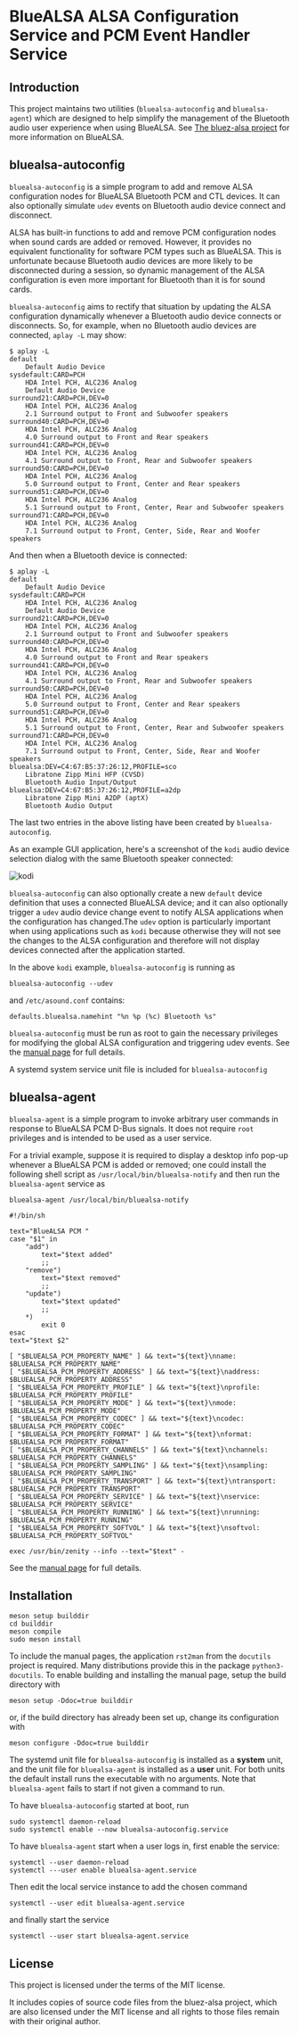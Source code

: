 # BlueALSA ALSA Configuration Service and PCM Event Handler Service

## Introduction

This project maintains two utilities (`bluealsa-autoconfig` and
`bluealsa-agent`) which are designed to help simplify the management of the
Bluetooth audio user experience when using BlueALSA. See
[The bluez-alsa project](https://github.com/arkq/bluez-alsa) for more
information on BlueALSA.

## bluealsa-autoconfig

`bluealsa-autoconfig` is a simple program to add and remove ALSA configuration
nodes for BlueALSA Bluetooth PCM and CTL devices. It can also optionally
simulate `udev` events on Bluetooth audio device connect and disconnect.

ALSA has built-in functions to add and remove PCM configuration nodes when
sound cards are added or removed. However, it provides no equivalent
functionality for software PCM types such as BlueALSA. This is unfortunate
because Bluetooth audio devices are more likely to be disconnected during a
session, so dynamic management of the ALSA configuration is even more important
for Bluetooth than it is for sound cards.

`bluealsa-autoconfig` aims to rectify that situation by updating the ALSA
configuration dynamically whenever a Bluetooth audio device connects or
disconnects. So, for example, when no Bluetooth audio devices are connected,
`aplay -L` may show:
```
$ aplay -L
default
    Default Audio Device
sysdefault:CARD=PCH
    HDA Intel PCH, ALC236 Analog
    Default Audio Device
surround21:CARD=PCH,DEV=0
    HDA Intel PCH, ALC236 Analog
    2.1 Surround output to Front and Subwoofer speakers
surround40:CARD=PCH,DEV=0
    HDA Intel PCH, ALC236 Analog
    4.0 Surround output to Front and Rear speakers
surround41:CARD=PCH,DEV=0
    HDA Intel PCH, ALC236 Analog
    4.1 Surround output to Front, Rear and Subwoofer speakers
surround50:CARD=PCH,DEV=0
    HDA Intel PCH, ALC236 Analog
    5.0 Surround output to Front, Center and Rear speakers
surround51:CARD=PCH,DEV=0
    HDA Intel PCH, ALC236 Analog
    5.1 Surround output to Front, Center, Rear and Subwoofer speakers
surround71:CARD=PCH,DEV=0
    HDA Intel PCH, ALC236 Analog
    7.1 Surround output to Front, Center, Side, Rear and Woofer speakers
```
And then when a Bluetooth device is connected:
```
$ aplay -L
default
    Default Audio Device
sysdefault:CARD=PCH
    HDA Intel PCH, ALC236 Analog
    Default Audio Device
surround21:CARD=PCH,DEV=0
    HDA Intel PCH, ALC236 Analog
    2.1 Surround output to Front and Subwoofer speakers
surround40:CARD=PCH,DEV=0
    HDA Intel PCH, ALC236 Analog
    4.0 Surround output to Front and Rear speakers
surround41:CARD=PCH,DEV=0
    HDA Intel PCH, ALC236 Analog
    4.1 Surround output to Front, Rear and Subwoofer speakers
surround50:CARD=PCH,DEV=0
    HDA Intel PCH, ALC236 Analog
    5.0 Surround output to Front, Center and Rear speakers
surround51:CARD=PCH,DEV=0
    HDA Intel PCH, ALC236 Analog
    5.1 Surround output to Front, Center, Rear and Subwoofer speakers
surround71:CARD=PCH,DEV=0
    HDA Intel PCH, ALC236 Analog
    7.1 Surround output to Front, Center, Side, Rear and Woofer speakers
bluealsa:DEV=C4:67:B5:37:26:12,PROFILE=sco
    Libratone Zipp Mini HFP (CVSD)
    Bluetooth Audio Input/Output
bluealsa:DEV=C4:67:B5:37:26:12,PROFILE=a2dp
    Libratone Zipp Mini A2DP (aptX)
    Bluetooth Audio Output
```

The last two entries in the above listing have been created by
`bluealsa-autoconfig`.

As an example GUI application, here's a screenshot of the `kodi` audio device
selection dialog with the same Bluetooth speaker connected:

![kodi](https://github.com/borine/bluealsa-autoconfig/assets/32966433/83dda446-6c56-4e01-b61a-d158f386a645)

`bluealsa-autoconfig` can also optionally create a new `default` device
definition that uses a connected BlueALSA device; and it can also optionally
trigger a `udev` audio device change event to notify ALSA applications when
the configuration has changed.The `udev` option is particularly important when
using applications such as `kodi` because otherwise they will not see the
changes to the ALSA configuration and therefore will not display devices
connected after the application started.

In the above `kodi` example, `bluealsa-autoconfig` is running as
```
bluealsa-autoconfig --udev
```
and `/etc/asound.conf` contains:
```
defaults.bluealsa.namehint "%n %p (%c) Bluetooth %s"
```

`bluealsa-autoconfig` must be run as root to gain the necessary privileges
for modifying the global ALSA configuration and triggering udev events. See
the [manual page](./bluealsa-autoconfig.8.rst.in) for full details.

A systemd system service unit file is included for `bluealsa-autoconfig`

## bluealsa-agent

`bluealsa-agent` is a simple program to invoke arbitrary user commands in
response to BlueALSA PCM D-Bus signals. It does not require `root` privileges
and is intended to be used as a user service.

For a trivial example, suppose it is required to display a desktop info pop-up
whenever a BlueALSA PCM is added or removed; one could install the following
shell script as `/usr/local/bin/bluealsa-notify` and then run the
`bluealsa-agent` service as
```
bluealsa-agent /usr/local/bin/bluealsa-notify
```

```
#!/bin/sh

text="BlueALSA PCM "
case "$1" in
	"add")
		text="$text added"
		;;
	"remove")
		text="$text removed"
		;;
	"update")
		text="$text updated"
		;;
	*)
		exit 0
esac
text="$text $2"

[ "$BLUEALSA_PCM_PROPERTY_NAME" ] && text="${text}\nname: $BLUEALSA_PCM_PROPERTY_NAME"
[ "$BLUEALSA_PCM_PROPERTY_ADDRESS" ] && text="${text}\naddress: $BLUEALSA_PCM_PROPERTY_ADDRESS"
[ "$BLUEALSA_PCM_PROPERTY_PROFILE" ] && text="${text}\nprofile: $BLUEALSA_PCM_PROPERTY_PROFILE"
[ "$BLUEALSA_PCM_PROPERTY_MODE" ] && text="${text}\nmode: $BLUEALSA_PCM_PROPERTY_MODE"
[ "$BLUEALSA_PCM_PROPERTY_CODEC" ] && text="${text}\ncodec: $BLUEALSA_PCM_PROPERTY_CODEC"
[ "$BLUEALSA_PCM_PROPERTY_FORMAT" ] && text="${text}\nformat: $BLUEALSA_PCM_PROPERTY_FORMAT"
[ "$BLUEALSA_PCM_PROPERTY_CHANNELS" ] && text="${text}\nchannels: $BLUEALSA_PCM_PROPERTY_CHANNELS"
[ "$BLUEALSA_PCM_PROPERTY_SAMPLING" ] && text="${text}\nsampling: $BLUEALSA_PCM_PROPERTY_SAMPLING"
[ "$BLUEALSA_PCM_PROPERTY_TRANSPORT" ] && text="${text}\ntransport: $BLUEALSA_PCM_PROPERTY_TRANSPORT"
[ "$BLUEALSA_PCM_PROPERTY_SERVICE" ] && text="${text}\nservice: $BLUEALSA_PCM_PROPERTY_SERVICE"
[ "$BLUEALSA_PCM_PROPERTY_RUNNING" ] && text="${text}\nrunning: $BLUEALSA_PCM_PROPERTY_RUNNING"
[ "$BLUEALSA_PCM_PROPERTY_SOFTVOL" ] && text="${text}\nsoftvol: $BLUEALSA_PCM_PROPERTY_SOFTVOL"

exec /usr/bin/zenity --info --text="$text" -
```
See the [manual page](./bluealsa-agent.8.rst.in) for full details.

## Installation

```
meson setup builddir
cd builddir
meson compile
sudo meson install
```

To include the manual pages, the application `rst2man` from the `docutils` project is required. Many distributions provide this in the package `python3-docutils`. To enable building and installing the manual page, setup the build directory with
```
meson setup -Ddoc=true builddir
```
or, if the build directory has already been set up, change its configuration with
```
meson configure -Ddoc=true builddir
```

The systemd unit file for `bluealsa-autoconfig` is installed as a **system**
unit, and the unit file for `bluealsa-agent` is installed as a **user** unit.
For both units the default install runs the executable with no arguments. Note
that `bluealsa-agent` fails to start if not given a command to run.

To have `bluealsa-autoconfig` started at boot, run
```
sudo systemctl daemon-reload
sudo systemctl enable --now bluealsa-autoconfig.service
```

To have `bluealsa-agent` start when a user logs in, first enable the service:
```
systemctl --user daemon-reload
systemctl ---user enable bluealsa-agent.service
```
Then edit the local service instance to add the chosen command
```
systemctl --user edit bluealsa-agent.service
```
and finally start the service
```
systemctl --user start bluealsa-agent.service
```

## License

This project is licensed under the terms of the MIT license.

It includes copies of source code files from the bluez-alsa project, which are also licensed under the MIT license and all rights to those files remain with their original author.
